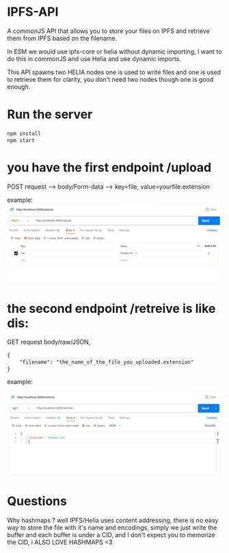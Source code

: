 # IPFS-API

A commonJS API that allows you to store your files on IPFS and retrieve them from IPFS based on the filename.

In ESM we would use ipfs-core or helia without dynamic importing, I want to do this in commonJS and use Helia and use dynamic imports.

This API spawns two HELIA nodes one is used to write files and one is used to retrieve them for clarity, you don't need two nodes though one is good enough.

# Run the server

```
npm install
npm start
```
# you have the first endpoint /upload

POST request -->  body/Form-data --> key=file, value=yourfile.extension 

example: 
![Alt text](image.png)


# the second endpoint /retreive is like dis:

GET request body/raw/JSON, 
```
{
    "filename": "the_name_of_the_file_you_uploaded.extension"
}
```
example:

![Alt text](image-1.png)


# Questions

Why hashmaps ? well IPFS/Helia uses content addressing, there is no easy way to store the file with it's name and encodings, simply we just write the buffer and each buffer is under a CID, and I don't expect you to memorize the CID, i ALSO LOVE HASHMAPS <3


